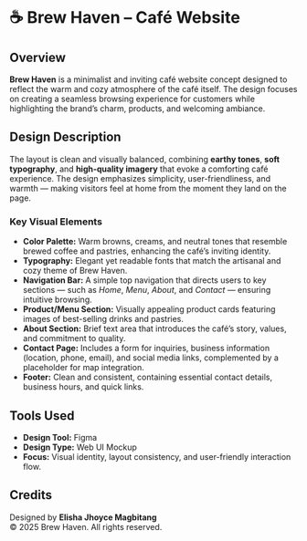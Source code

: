 # ☕ Brew Haven – Café Website 

## Overview
**Brew Haven** is a minimalist and inviting café website concept designed to reflect the warm and cozy atmosphere of the café itself. The design focuses on creating a seamless browsing experience for customers while highlighting the brand’s charm, products, and welcoming ambiance. 

## Design Description
The layout is clean and visually balanced, combining **earthy tones**, **soft typography**, and **high-quality imagery** that evoke a comforting café experience. The design emphasizes simplicity, user-friendliness, and warmth — making visitors feel at home from the moment they land on the page.

### Key Visual Elements
- **Color Palette:** Warm browns, creams, and neutral tones that resemble brewed coffee and pastries, enhancing the café’s inviting identity.  
- **Typography:** Elegant yet readable fonts that match the artisanal and cozy theme of Brew Haven.  
- **Navigation Bar:** A simple top navigation that directs users to key sections — such as *Home*, *Menu*, *About*, and *Contact* — ensuring intuitive browsing.  
- **Product/Menu Section:** Visually appealing product cards featuring images of best-selling drinks and pastries.  
- **About Section:** Brief text area that introduces the café’s story, values, and commitment to quality.  
- **Contact Page:** Includes a form for inquiries, business information (location, phone, email), and social media links, complemented by a placeholder for map integration.  
- **Footer:** Clean and consistent, containing essential contact details, business hours, and quick links.

## Tools Used
- **Design Tool:** Figma 
- **Design Type:** Web UI Mockup  
- **Focus:** Visual identity, layout consistency, and user-friendly interaction flow.  

## Credits
Designed by **Elisha Jhoyce Magbitang**  
© 2025 Brew Haven. All rights reserved.
